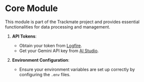 # Core Module

This module is part of the Trackmate project and provides essential functionalities for data processing and management.

1. **API Tokens**: 
   - Obtain your token from [Logfire](https://logfire.pydantic.dev/).
   - Get your Gemini API key from [AI Studio](https://aistudio.google.com/app/apikey).

2. **Environment Configuration**:
   - Ensure your environment variables are set up correctly by configuring the `.env` files.



